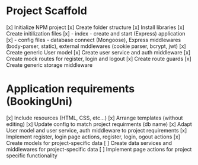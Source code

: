 # Project Scaffold

[x] Initialize NPM project
[x] Create folder structure
[x] Install libraries
[x] Create initilization files
[x] - index - create and start (Express) application
[x] - config files - database connect (Mongoose), Express middlewares (body-parser, static), external mddlewares (cookie parser, bcrypt, jwt)
[x] Create generic User model
[x] Create user service and auth middleware
[x] Create mock routes for register, login and logout
[x] Create route guards
[x] Create generic storage middleware


# Application requirements (BookingUni)

[x] Include resources (HTML, CSS, etc...)
[x] Arrange templates (without editing)
[x] Update config to match project requirments (db name)
[x] Adapt User model and user service, auth middleware to project requirements
[x] Implement register, login page actions, register, login, ogout actions
[x] Create models for project-specific data
[ ] Create data services and middlewares for project-specific data
[ ] Implement page actions for project specific functionality